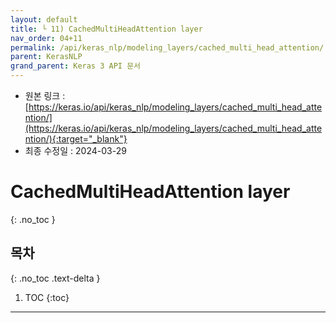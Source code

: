 ```yaml
---
layout: default
title: └ 11) CachedMultiHeadAttention layer
nav_order: 04+11
permalink: /api/keras_nlp/modeling_layers/cached_multi_head_attention/
parent: KerasNLP
grand_parent: Keras 3 API 문서
---
```


* 원본 링크 : [https://keras.io/api/keras_nlp/modeling_layers/cached_multi_head_attention/](https://keras.io/api/keras_nlp/modeling_layers/cached_multi_head_attention/){:target="_blank"}
* 최종 수정일 : 2024-03-29

# CachedMultiHeadAttention layer
{: .no_toc }

## 목차
{: .no_toc .text-delta }

1. TOC
{:toc}

---
